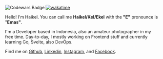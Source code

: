 ![Codewars Badge](https://www.codewars.com/users/haikelz/badges/micro) [![wakatime](https://wakatime.com/badge/user/856898c2-21b4-4d7c-8c52-38a844546b58.svg)](https://wakatime.com/@856898c2-21b4-4d7c-8c52-38a844546b58)

Hello! I'm Haikel. You can call me **Haikel/Kel/Ekel** with the **"E"** pronounce is "**Emas"**. 

I'm a Developer based in Indonesia, also an amateur photographer in my free time. Day-to-day, I mostly working on Frontend stuff and currently learning Go, Svelte, also DevOps.

Find me on [Github](https://github.com/haikelz), [Linkedin](https://www.linkedin.com/in/haikel/), [Instagram](https://www.instagram.com/ekel.tsx/), and [Facebook](https://facebook.com/kelgfx).
